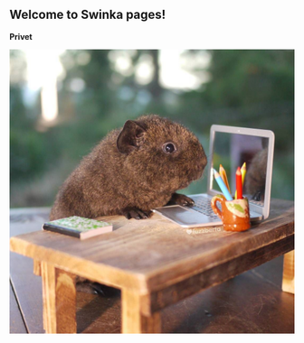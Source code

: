 ## Welcome to Swinka pages! 

**Privet**

![Say hi to swinka](https://github.com/juliya-z/swinka/blob/master/swinka.jpg)
